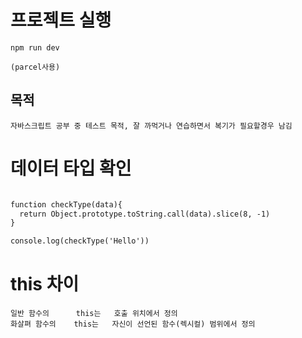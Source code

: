 # 프로젝트 실행

```
npm run dev 

(parcel사용)
```

## 목적
```
자바스크립트 공부 중 테스트 목적, 잘 까먹거나 연습하면서 복기가 필요할경우 남김
```

# 데이터 타입 확인

``` html

function checkType(data){
  return Object.prototype.toString.call(data).slice(8, -1)
}

console.log(checkType('Hello'))

````


# this 차이

```
일반 함수의      this는   호출 위치에서 정의
화살펴 함수의    this는   자신이 선언된 함수(렉시컬) 범위에서 정의
```